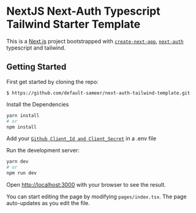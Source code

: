 
# NextJS Next-Auth Typescript Tailwind Starter Template

This is a [Next.js](https://nextjs.org/) project bootstrapped with [`create-next-app`](https://github.com/vercel/next.js/tree/canary/packages/create-next-app), [`next-auth`](https://next-auth.js.org/)  typescript and tailwind.

## Getting Started

First get started by cloning the repo:
```
$ https://github.com/default-sameer/next-auth-tailwind-template.git
```
Install the Dependencies

```bash
yarn install
# or
npm install
```

Add your [`Github Client_Id and Client_Secret`](https://github.com/settings/apps/new) in a .env file


Run the development server:

```bash
yarn dev
# or
npm run dev
```


Open [http://localhost:3000](http://localhost:3000) with your browser to see the result.

You can start editing the page by modifying `pages/index.tsx`. The page auto-updates as you edit the file.

